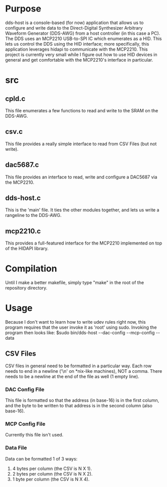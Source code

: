 # Purpose
dds-host is a console-based (for now) application that allows us to configure and write data to the Direct-Digital Synthesizer Arbitrary Waveform Generator (DDS-AWG) from a host controller (in this case a PC). The DDS uses an MCP2210 USB-to-SPI IC which enumerates as a HID. This lets us control the DDS using the HID interface; more specifically, this application leverages hidapi to communicate with the MCP2210. This project is currently very small while I figure out how to use HID devices in general and get comfortable with the MCP2210's interface in particular.

# src
## cpld.c
This file enumerates a few functions to read and write to the SRAM on the DDS-AWG.

## csv.c
This file provides a really simple interface to read from CSV Files (but not write).

## dac5687.c
This file provides an interface to read, write and configure a DAC5687 via the MCP2210.

## dds-host.c
This is the 'main' file. It ties the other modules together, and lets us write a rangeline to the
DDS-AWG.

## mcp2210.c
This provides a full-featured interface for the MCP2210 implemented on top of the HIDAPI library.

# Compilation
Until I make a better makefile, simply type "make" in the root of the repository directory. 

# Usage
Because I don't want to learn how to write udev rules right now, this program requires that the user invoke it as 'root' using sudo.
Invoking the program then looks like:
$sudo bin/dds-host --dac-config <filename> --mcp-config <filename> --data <filename>

## CSV Files
CSV files in general need to be formatted in a particular way. Each row needs to end in a newline ('\n' on *nix-like machines), NOT a comma.
There needs to be a newline at the end of the file as well (1 empty line).

### DAC Config File
This file is formatted so that the address (in base-16) is in the first column, and the byte to be written to that address is in the second column (also base-16). 

### MCP Config File
Currently this file isn't used.

### Data File
Data can be formatted 1 of 3 ways:
1) 4 bytes per column (the CSV is N X 1). 
2) 2 bytes per column (the CSV is N X 2).
3) 1 byte per column (the CSV is N X 4).